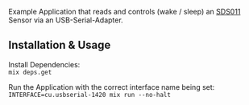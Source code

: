 Example Application that reads and controls (wake / sleep) an [SDS011](https://cdn-reichelt.de/documents/datenblatt/X200/SDS011-DATASHEET.pdf) Sensor via an USB-Serial-Adapter.

## Installation & Usage

Install Dependencies:  
`mix deps.get`  

Run the Application with the correct interface name being set:  
`INTERFACE=cu.usbserial-1420 mix run --no-halt`
